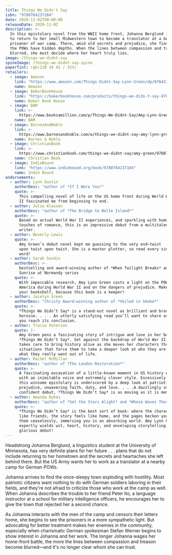 ```yaml
---
title: Things We Didn't Say
isbn: "9780764237164"
date: 2020-11-02T00:00:00
releaseDate: 2020-11-02
description: >-
  In this epistolary novel from the WWII home front, Johanna Berglund is forced
  to return to her small Midwestern town to become a translator at a German
  prisoner of war camp. There, amid old secrets and prejudice, she finds that
  the POWs have hidden depths. When the lines between compassion and treason are
  blurred, she must decide where her heart truly lies.
image: /things-we-didnt-say
spineImage: /things-we-didnt-say-spine
paperTint: rgb(210 34 42 / 32%)
retailers:
  - image: Amazon
    link: "https://www.amazon.com/Things-Didnt-Say-Lynn-Green/dp/0764237160/"
    name: Amazon
  - image: BakerBookHouse
    link: "https://bakerbookhouse.com/products/things-we-didn-t-say-9780764237164"
    name: Baker Book House
  - image: BAM
    link: >-
      https://www.booksamillion.com/p/Things-We-Didnt-Say/Amy-Lynn-Green/9780764237164
    name: BAM
  - image: BarnesAndNoble
    link: >-
      https://www.barnesandnoble.com/w/things-we-didnt-say-amy-lynn-green/1136472139
    name: Barnes & Noble
  - image: ChristianBook
    link: >-
      https://www.christianbook.com/things-we-didnt-say/amy-green/9780764237164/pd/237164
    name: Christian Book
  - image: IndieBound
    link: "https://www.indiebound.org/book/9780764237164"
    name: Indie Bound
endorsements:
  - author: Lynn Austin
    authorDesc: "author of *If I Were You*"
    quote: >-
      This compelling novel of life on the US home front during World War
      II fascinated me from beginning to end.
  - author: Julie Klassen
    authorDesc: "author of *The Bridge to Belle Island*"
    quote: >-
      Based on actual World War II experiences, and sparkling with humor and
      touches of romance, this is an impressive debut from a multitalented
      writer.
  - author: Beverly Lewis
    quote: >-
      Amy Green’s debut novel kept me guessing to the very end—twist
      upon twist upon twist. She is a master plotter, so read every single
      word!
  - author: Sarah Sundin
    authorDesc: >-
      bestselling and award-winning author of *When Twilight Breaks* and the
      Sunrise at Normandy series
    quote: >-
      With impeccable research, Amy Lynn Green casts a light on the POW camps in
      America during World War II and on the dangers of prejudice. Make space on
      your bookshelf, because this book is a keeper!
  - author: Jocelyn Green
    authorDesc: "Christy Award–winning author of *Veiled in Smoke*"
    quote: >-
      *Things We Didn’t Say* is a stand-out novel as brilliant and brave as its
      heroine. . . . An utterly satisfying read you’ll want to share as soon as
      you reach its conclusion.
  - author: Tracie Peterson
    quote: |-
      Amy Green pens a fascinating story of intrigue and love in her book
      *Things We Didn’t Say*. Set against the backdrop of World War II, Amy
      takes care to bring history alive as she moves her characters through
      situations that force them to take a deeper look at who they are and
      what they really want out of life.
  - author: Rachel McMillan
    authorDesc: "author of *The London Restoration*"
    quote: >-
      A fascinating excavation of a little-known moment in US history executed
      with an inimitable voice and extremely clever style. Excessively readable,
      this winsome epistolary is underscored by a deep look at patriotism,
      prejudice, unwavering faith, duty, and love. . . .A dazzlingly smart and
      confident debut, *Things We Didn’t Say* is as moving as it is memorable.
  - author: Amanda Dykes
    authorDesc: "author of *Set the Stars Alight* and *Whose Waves These Are*"
    quote: >-
      *Things We Didn’t Say* is the best sort of book: where the characters feel
      like friends, the story feels like home, and the pages beckon you to turn
      them ceaselessly, immersing you in an absorbing world. Amy Lynn Green
      expertly wields wit, heart, history, and enveloping storytelling in this
      glorious debut!
---
```


Headstrong Johanna Berglund, a linguistics student at the University of Minnesota, has very definite plans for her future&nbsp;.&nbsp;.&nbsp;. plans that do not include returning to her hometown and the secrets and heartaches she left behind there. But the US Army wants her to work as a translator at a nearby camp for German POWs.

Johanna arrives to find the once-sleepy town exploding with hostility. Most patriotic citizens want nothing to do with German soldiers laboring in their fields, and they're not afraid to criticize those who work at the camp as well. When Johanna describes the trouble to her friend Peter Ito, a language instructor at a school for military intelligence officers, he encourages her to give the town that rejected her a second chance.

As Johanna interacts with the men of the camp and censors their letters home, she begins to see the prisoners in a more sympathetic light. But advocating for better treatment makes her enemies in the community, especially when charismatic German spokesman Stefan Werner begins to show interest in Johanna and her work. The longer Johanna wages her home-front battle, the more the lines between compassion and treason become blurred&mdash;and it's no longer clear whom she can trust.
